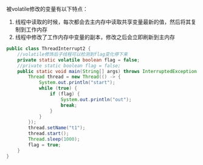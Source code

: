 被volatile修改的变量有以下特点：

1. 线程中读取的时候，每次都会去主内存中读取共享变量最新的值，然后将其复制到工作内存
2. 线程中修改了工作内存中变量的副本，修改之后会立即刷新到主内存

```java
public class ThreadInterrupt2 {
    //volatile修饰后子线程可以检测到flag变化停下来
    private static volatile boolean flag = false;
    //private static boolean flag = false;
    public static void main(String[] args) throws InterruptedException {
        Thread thread = new Thread(() -> {
            System.out.println("start");
            while (true) {
                if (flag) {
                    System.out.println("out");
                    break;
                }
            }
        });
        thread.setName("t1");
        thread.start();
        Thread.sleep(1000);
        flag = true;
    }
}
```

